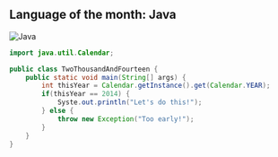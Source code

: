 ## Language of the month: Java
![Java](http://upload.wikimedia.org/wikipedia/de/e/e1/Java-Logo.svg)
```java
import java.util.Calendar;

public class TwoThousandAndFourteen {
	public static void main(String[] args) {
		int thisYear = Calendar.getInstance().get(Calendar.YEAR);
		if(thisYear == 2014) {
			Syste.out.println("Let's do this!");
		} else {
			throw new Exception("Too early!");
		}
	}
}
```